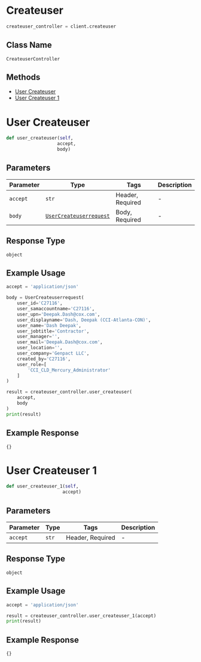 # Createuser

```python
createuser_controller = client.createuser
```

## Class Name

`CreateuserController`

## Methods

* [User Createuser](../../doc/controllers/createuser.md#user-createuser)
* [User Createuser 1](../../doc/controllers/createuser.md#user-createuser-1)


# User Createuser

```python
def user_createuser(self,
                   accept,
                   body)
```

## Parameters

| Parameter | Type | Tags | Description |
|  --- | --- | --- | --- |
| `accept` | `str` | Header, Required | - |
| `body` | [`UserCreateuserrequest`](../../doc/models/user-createuserrequest.md) | Body, Required | - |

## Response Type

`object`

## Example Usage

```python
accept = 'application/json'

body = UserCreateuserrequest(
    user_id='C27116',
    user_samaccountname='C27116',
    user_upn='Deepak.Dash@cox.com',
    user_displayname='Dash, Deepak (CCI-Atlanta-CON)',
    user_name='Dash Deepak',
    user_jobtitle='Contractor',
    user_manager='',
    user_mail='Deepak.Dash@cox.com',
    user_location='',
    user_company='Genpact LLC',
    created_by='C27116',
    user_role=[
        'CCI_CLD_Mercury_Administrator'
    ]
)

result = createuser_controller.user_createuser(
    accept,
    body
)
print(result)
```

## Example Response

```
{}
```


# User Createuser 1

```python
def user_createuser_1(self,
                     accept)
```

## Parameters

| Parameter | Type | Tags | Description |
|  --- | --- | --- | --- |
| `accept` | `str` | Header, Required | - |

## Response Type

`object`

## Example Usage

```python
accept = 'application/json'

result = createuser_controller.user_createuser_1(accept)
print(result)
```

## Example Response

```
{}
```

